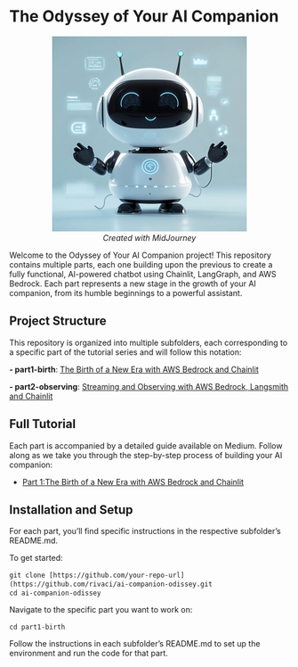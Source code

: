 # The Odyssey of Your AI Companion

<p align="center">
  <img src="images/ai-companion-odissey.png">
  <br>
  <i>Created with MidJourney</i>
</p>

Welcome to the Odyssey of Your AI Companion project! This repository contains multiple parts, each one building upon the previous to create a fully functional, AI-powered chatbot using Chainlit, LangGraph, and AWS Bedrock. Each part represents a new stage in the growth of your AI companion, from its humble beginnings to a powerful assistant.

## Project Structure
This repository is organized into multiple subfolders, each corresponding to a specific part of the tutorial series and will follow this notation:

**- part1-birth**: [The Birth of a New Era with AWS Bedrock and Chainlit](https://github.com/rivaci/ai-companion-odissey/tree/main/part1-birth)

**- part2-observing**: [Streaming and Observing with AWS Bedrock, Langsmith and Chainlit](https://github.com/rivaci/ai-companion-odissey/tree/main/part2-observing)

## Full Tutorial

Each part is accompanied by a detailed guide available on Medium. Follow along as we take you through the step-by-step process of building your AI companion:

- [Part 1:The Birth of a New Era with AWS Bedrock and Chainlit](https://generativeai.pub/the-odyssey-of-your-ai-companion-part-1-the-birth-of-a-new-era-with-aws-bedrock-and-chainlit-4cbb1d181b59)

## Installation and Setup

For each part, you’ll find specific instructions in the respective subfolder’s README.md.

To get started:

```
git clone [https://github.com/your-repo-url](https://github.com/rivaci/ai-companion-odissey.git
cd ai-companion-odissey
```
Navigate to the specific part you want to work on:
```
cd part1-birth
```
Follow the instructions in each subfolder’s README.md to set up the environment and run the code for that part.
